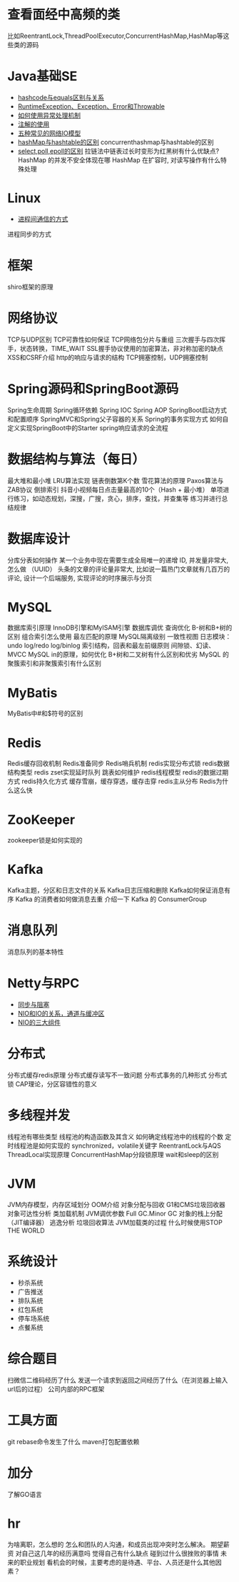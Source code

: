 # 查看面经中高频的类
比如ReentrantLock,ThreadPoolExecutor,ConcurrentHashMap,HashMap等这些类的源码

# Java基础SE
- [hashcode与equals区别与关系](https://github.com/LengendOfDong/Blog/blob/master/%E9%9D%A2%E7%BB%8F/%E6%9D%82%E5%AD%A6/hashcode%E4%B8%8Eequals%E6%96%B9%E6%B3%95%E7%9A%84%E5%8C%BA%E5%88%AB%E4%B8%8E%E8%81%94%E7%B3%BB.md)
- [RuntimeException、Exception、Error和Throwable](https://github.com/LengendOfDong/Blog/blob/master/%E9%9D%A2%E7%BB%8F/%E6%9D%82%E5%AD%A6/RuntimeException%E3%80%81Exception%E3%80%81Error%E5%92%8CThrowable.md)
- [如何使用异常处理机制](https://github.com/LengendOfDong/Blog/blob/master/%E9%9D%A2%E7%BB%8F/%E6%9D%82%E5%AD%A6/%E5%A6%82%E4%BD%95%E4%BD%BF%E7%94%A8%E5%BC%82%E5%B8%B8%E5%A4%84%E7%90%86%E6%9C%BA%E5%88%B6.md)
- [注解的使用](https://github.com/LengendOfDong/Blog/blob/master/%E9%9D%A2%E7%BB%8F/%E6%9D%82%E5%AD%A6/java%E6%B3%A8%E8%A7%A3%E7%9A%84%E8%87%AA%E5%AE%9A%E4%B9%89%E5%92%8C%E4%BD%BF%E7%94%A8.md)
- [五种常见的网络IO模型](https://github.com/LengendOfDong/Blog/blob/master/%E9%9D%A2%E7%BB%8F/%E6%9D%82%E5%AD%A6/%E4%BA%94%E7%A7%8D%E7%BD%91%E7%BB%9CIO%E6%A8%A1%E5%9E%8B.md)
- [hashMap与hashtable的区别](https://github.com/LengendOfDong/Blog/blob/master/%E9%9D%A2%E7%BB%8F/%E6%9D%82%E5%AD%A6/hashmap%E4%B8%8Ehashtable%E7%9A%84%E5%8C%BA%E5%88%AB.md)
concurrenthashmap与hashtable的区别
- [select,poll,epoll的区别](https://github.com/LengendOfDong/Blog/edit/master/%E9%9D%A2%E7%BB%8F/%E6%9D%82%E5%AD%A6/select,poll,epoll%E7%9A%84%E5%8C%BA%E5%88%AB.md)
拉链法中链表过长时变形为红黑树有什么优缺点?
HashMap 的并发不安全体现在哪
HashMap 在扩容时, 对读写操作有什么特殊处理

# Linux
- [进程间通信的方式](https://github.com/LengendOfDong/Blog/blob/master/%E9%9D%A2%E7%BB%8F/%E6%9D%82%E5%AD%A6/%E8%BF%9B%E7%A8%8B%E9%97%B4%E9%80%9A%E4%BF%A1%E6%96%B9%E5%BC%8F.md)

进程同步的方式

# 框架
shiro框架的原理

# 网络协议
TCP与UDP区别
TCP可靠性如何保证
TCP网络包分片与重组
三次握手与四次挥手，状态转换，TIME_WAIT
SSL握手协议使用的加密算法，非对称加密的缺点
XSS和CSRF介绍
http的响应与请求的结构
TCP拥塞控制，UDP拥塞控制

# Spring源码和SpringBoot源码
Spring生命周期
Spring循环依赖
Spring IOC
Spring AOP
SpringBoot启动方式和配置顺序
SpringMVC和Spring父子容器的关系
Spring的事务实现方式
如何自定义实现SpringBoot中的Starter
spring响应请求的全流程

# 数据结构与算法（每日）
最大堆和最小堆
LRU算法实现
链表倒数第K个数
雪花算法的原理
Paxos算法与ZAB协议
倒排索引
抖音小视频每日点击量最高的10个（Hash + 最小堆）
单项进行练习，如动态规划，深搜，广搜，贪心，排序，查找，并查集等
练习并进行总结规律

# 数据库设计
分库分表如何操作
某一个业务中现在需要生成全局唯一的递增 ID, 并发量非常大, 怎么做 （UUID）
头条的文章的评论量非常大, 比如说一篇热门文章就有几百万的评论, 设计一个后端服务, 实现评论的时序展示与分页

# MySQL
数据库索引原理
InnoDB引擎和MyISAM引擎
数据库调优
查询优化
B-树和B+树的区别
组合索引怎么使用
最左匹配的原理
MySQL隔离级别
一致性视图
日志模块：undo log/redo log/binlog
索引结构，回表和最左前缀原则
间隙锁、幻读、MVCC
MySQL in的原理，如何优化
B+树和二叉树有什么区别和优劣
MySQL 的聚簇索引和非聚簇索引有什么区别

# MyBatis
MyBatis中#和$符号的区别

# Redis
Redis缓存回收机制
Redis准备同步
Redis哨兵机制
redis实现分布式锁
redis数据结构类型
redis zset实现延时队列
跳表如何维护
redis线程模型
redis的数据过期方式
redis持久化方式
缓存雪崩，缓存穿透，缓存击穿
redis主从分布
Redis为什么这么快

# ZooKeeper
zookeeper锁是如何实现的

# Kafka
Kafka主题，分区和日志文件的关系
Kafka日志压缩和删除
Kafka如何保证消息有序
Kafka 的消费者如何做消息去重
介绍一下 Kafka 的 ConsumerGroup 

# 消息队列
消息队列的基本特性

# Netty与RPC
- [同步与阻塞](https://github.com/LengendOfDong/Blog/blob/master/%E9%9D%A2%E7%BB%8F/%E6%9D%82%E5%AD%A6/%E9%98%BB%E5%A1%9E%E4%B8%8E%E5%90%8C%E6%AD%A5.md)
- [NIO和IO的关系，通道与缓冲区](https://github.com/LengendOfDong/Blog/blob/master/%E9%9D%A2%E7%BB%8F/%E6%9D%82%E5%AD%A6/NIO%E5%92%8CIO%E7%9A%84%E5%85%B3%E7%B3%BB%EF%BC%8C%E9%80%9A%E9%81%93%E4%B8%8E%E7%BC%93%E5%86%B2%E5%8C%BA.md)
- [NIO的三大组件](https://github.com/LengendOfDong/Blog/blob/master/%E9%9D%A2%E7%BB%8F/%E6%9D%82%E5%AD%A6/NIO%E7%9A%84%E4%B8%89%E5%A4%A7%E7%BB%84%E4%BB%B6.md)

# 分布式
分布式缓存redis原理
分布式缓存读写不一致问题
分布式事务的几种形式
分布式锁
CAP理论，分区容错性的意义

# 多线程并发
线程池有哪些类型
线程池的构造函数及其含义
如何确定线程池中的线程的个数
定时线程池是如何实现的
synchronized，volatile关键字
ReentrantLock与AQS
ThreadLocal实现原理
ConcurrentHashMap分段锁原理
wait和sleep的区别

# JVM
JVM内存模型，内存区域划分
OOM介绍
对象分配与回收
G1和CMS垃圾回收器
对象可达性分析
类加载机制
JVM调优参数
Full GC.Minor GC
对象的栈上分配（JIT编译器）
逃逸分析
垃圾回收算法
JVM加载类的过程
什么时候使用STOP THE WORLD

# 系统设计
- 秒杀系统
- 广告推送
- 排队系统
- 红包系统
- 停车场系统
- 点餐系统

# 综合题目
扫微信二维码经历了什么
发送一个请求到返回之间经历了什么（在浏览器上输入url后的过程）
公司内部的RPC框架

# 工具方面
git rebase命令发生了什么
maven打包配置依赖

# 加分
了解GO语言

# hr
为啥离职，怎么想的
怎么和团队的人沟通，和成员出现冲突时怎么解决。
期望薪资
对自己这几年的经历满意吗
觉得自己有什么缺点
碰到过什么很挫败的事情
未来的职业规划
看机会的时候，主要考虑的是待遇、平台、人员还是什么其他因素？
